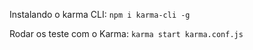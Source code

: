 Instalando o karma CLI:
`npm i karma-cli -g`

Rodar os teste com o Karma:
`karma start karma.conf.js`